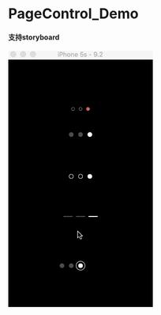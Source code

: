# PageControl_Demo

#### 支持storyboard
![扩散效果](https://github.com/dongxiexidu/PageControls_Demo/blob/master/pageControls.gif)

